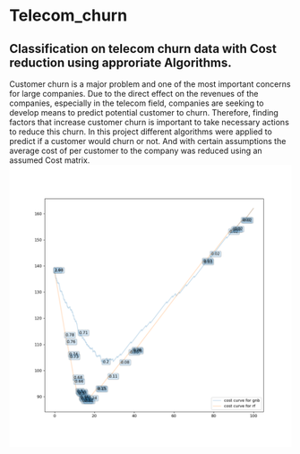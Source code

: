 # Telecom_churn
## Classification on telecom churn data with Cost reduction using approriate Algorithms.
Customer churn is a major problem and one of the most important concerns for large companies. 
Due to the direct effect on the revenues of the companies, especially in the telecom field, 
companies are seeking to develop means to predict potential customer to churn. 
Therefore, finding factors that increase customer churn is important to take necessary actions to reduce this churn.
In this project different algorithms were applied to predict if a customer would churn or not. And with certain assumptions
the average cost of per customer to the company was reduced using an assumed Cost matrix.
![CostCurves](costcurve.png)
